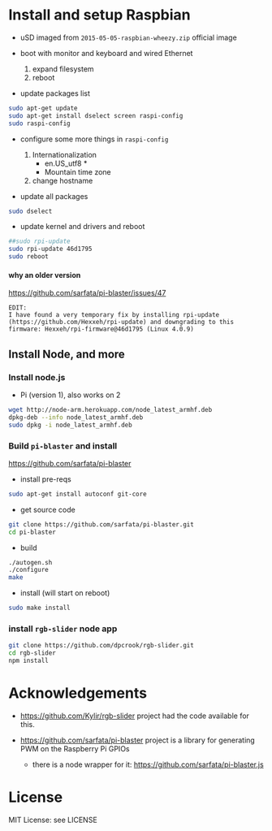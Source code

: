 
# Install and setup Raspbian


- uSD imaged from `2015-05-05-raspbian-wheezy.zip` official image

- boot with monitor and keyboard and wired Ethernet
  1. expand filesystem
  1. reboot

- update packages list
  
```bash
sudo apt-get update
sudo apt-get install dselect screen raspi-config
sudo raspi-config
```

- configure some more things in `raspi-config`
  1. Internationalization
     - en.US_utf8 *
     - Mountain time zone
  1. change hostname

- update all packages

```bash
sudo dselect
```

- update kernel and drivers and reboot

```bash
##sudo rpi-update
sudo rpi-update 46d1795
sudo reboot
```

#### why an older version

https://github.com/sarfata/pi-blaster/issues/47

```
EDIT:
I have found a very temporary fix by installing rpi-update (https://github.com/Hexxeh/rpi-update) and downgrading to this firmware: Hexxeh/rpi-firmware@46d1795 (Linux 4.0.9)
```

## Install Node,  and more

### Install node.js

- Pi (version 1), also works on 2

```bash
wget http://node-arm.herokuapp.com/node_latest_armhf.deb
dpkg-deb --info node_latest_armhf.deb
sudo dpkg -i node_latest_armhf.deb
```

<!-- - Pi (version 2)  -->

<!-- ```bash -->
<!-- curl -sL https://deb.nodesource.com/setup_0.12 | sudo bash - -->
<!-- sudo apt-get install -y build-essential python-dev python-rpi.gpio nodejs -->
<!-- ``` -->

### Build `pi-blaster` and install

https://github.com/sarfata/pi-blaster


- install pre-reqs

```bash
sudo apt-get install autoconf git-core
```

- get source code

```bash
git clone https://github.com/sarfata/pi-blaster.git
cd pi-blaster
```


- build

```bash
./autogen.sh
./configure
make
```

- install (will start on reboot)

```bash
sudo make install
```

<!-- - run -->

<!-- ``` -->
<!-- sudo ./pi-blaster -->
<!-- ``` -->


### install `rgb-slider` node app

```bash
git clone https://github.com/dpcrook/rgb-slider.git
cd rgb-slider
npm install
```


# Acknowledgements

- https://github.com/Kylir/rgb-slider project had the code available for this.

- https://github.com/sarfata/pi-blaster project is a library for generating PWM
on the Raspberry Pi GPIOs
  - there is a node wrapper for it: https://github.com/sarfata/pi-blaster.js


# License

MIT License: see LICENSE
